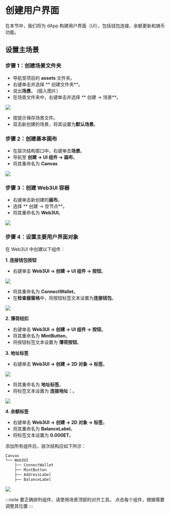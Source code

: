 # 创建用户界面

在本节中，我们将为 dApp 构建用户界面（UI），包括钱包连接、余额更新和铸币功能。

## 设置主场景<a id="setting-up-main-scene"></a>

### 步骤 1：创建场景文件夹<a id="create-scene-folder"></a>

 - 导航至项目的 **assets** 文件夹。
 - 右键单击并选择 \*\* 创建文件夹\*\*。
 - 说出**场景**。 (插入图片）
 - 在场景文件夹中，右键单击并选择 \*\* 创建 → 场景\*\*。

![](/img/minidapps/cocos-creator/cp-create-scene-r.png)

 - 按提示保存场景文件。
 - 双击新创建的场景，将其设置为**默认场景**。

### 步骤 2：创建基本画布<a id="creating-base-canvas"></a>

 - 在层次结构窗口中，右键单击**场景**。
 - 导航至 **创建 → UI 组件 → 画布**。
 - 将其重命名为 **Canvas**

![](/img/minidapps/cocos-creator/cp-create-canvas-r.png)

### 步骤 3：创建 Web3UI 容器<a id="create-web3ui-container"></a>

 - 右键单击新创建的**画布**。
 - 选择 \*\* 创建 → 空节点\*\*。
 - 将其重命名为 **Web3UI**。

![](/img/minidapps/cocos-creator/cp-create-web3-ui-r.png)

### 步骤 4：设置主要用户界面对象<a id="setting-up-main-ui-objects"></a>

在 Web3UI 中创建以下组件：

**1. 连接钱包按钮**

 - 右键单击 **Web3UI → 创建 → UI 组件 → 按钮**。

![](/img/minidapps/cocos-creator/cp-connect-button-r.png)

 - 将其重命名为 **ConnectWallet**。
 - 在**检查器窗格**中，将按钮标签文本设置为**连接钱包**。

![](/img/minidapps/cocos-creator/cp-connect-label-r.png)

**2. 薄荷纽扣**

 - 右键单击 **Web3UI → 创建 → UI 组件 → 按钮**。
 - 将其重命名为 **MintButton**。
 - 将按钮标签文本设置为 **薄荷按钮**。

**3. 地址标签**

 - 右键单击 **Web3UI → 创建 → 2D 对象 → 标签**。

![](/img/minidapps/cocos-creator/cp-address-label-r.png)

 - 将其重命名为 **地址标签**。
 - 将标签文本设置为 **连接地址：**。

![](/img/minidapps/cocos-creator/cp-connected-address-r.png)

**4. 余额标签**

 - 右键单击 **Web3UI → 创建 → 2D 对象 → 标签**。
 - 将其重命名为 **BalanceLabel**。
 - 将标签文本设置为 **0.000ET**。

添加所有组件后，层次结构应如下所示：

```bash
Canvas
└── Web3UI
    ├── ConnectWallet
    ├── MintButton
    ├── AddressLabel
    ├── BalanceLabel
```

![](/img/minidapps/cocos-creator/cp-ui-view-r.png)

:::note
要正确排列组件，请使用场景顶部的对齐工具。 点击每个组件，根据需要调整其位置
:::
